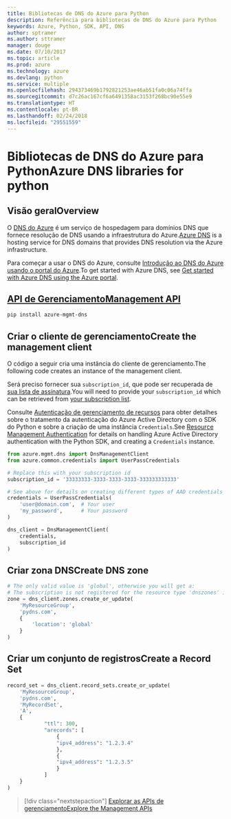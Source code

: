 ```yaml
---
title: Bibliotecas de DNS do Azure para Python
description: Referência para bibliotecas de DNS do Azure para Python
keywords: Azure, Python, SDK, API, DNS
author: sptramer
ms.author: sttramer
manager: douge
ms.date: 07/10/2017
ms.topic: article
ms.prod: azure
ms.technology: azure
ms.devlang: python
ms.service: multiple
ms.openlocfilehash: 294373469b1792821253ae46ab51fa0c06a74ffa
ms.sourcegitcommit: d7c26ac167cf6a6491358ac3153f268bc90e55e9
ms.translationtype: HT
ms.contentlocale: pt-BR
ms.lasthandoff: 02/24/2018
ms.locfileid: "29551559"
---
```

# <a name="azure-dns-libraries-for-python"></a><span data-ttu-id="cd9b3-104">Bibliotecas de DNS do Azure para Python</span><span class="sxs-lookup"><span data-stu-id="cd9b3-104">Azure DNS libraries for python</span></span>

## <a name="overview"></a><span data-ttu-id="cd9b3-105">Visão geral</span><span class="sxs-lookup"><span data-stu-id="cd9b3-105">Overview</span></span>

<span data-ttu-id="cd9b3-106">O [DNS do Azure](/azure/dns/dns-overview) é um serviço de hospedagem para domínios DNS que fornece resolução de DNS usando a infraestrutura do Azure.</span><span class="sxs-lookup"><span data-stu-id="cd9b3-106">[Azure DNS](/azure/dns/dns-overview) is a hosting service for DNS domains that provides DNS resolution via the Azure infrastructure.</span></span>

<span data-ttu-id="cd9b3-107">Para começar a usar o DNS do Azure, consulte [Introdução ao DNS do Azure usando o portal do Azure](/azure/dns/dns-getstarted-portal).</span><span class="sxs-lookup"><span data-stu-id="cd9b3-107">To get started with Azure DNS, see [Get started with Azure DNS using the Azure portal](/azure/dns/dns-getstarted-portal).</span></span>

## <a name="management-apipythonapioverviewazurednsmanagement"></a>[<span data-ttu-id="cd9b3-108">API de Gerenciamento</span><span class="sxs-lookup"><span data-stu-id="cd9b3-108">Management API</span></span>](/python/api/overview/azure/dns/management)

```bash
pip install azure-mgmt-dns
```

## <a name="create-the-management-client"></a><span data-ttu-id="cd9b3-109">Criar o cliente de gerenciamento</span><span class="sxs-lookup"><span data-stu-id="cd9b3-109">Create the management client</span></span>

<span data-ttu-id="cd9b3-110">O código a seguir cria uma instância do cliente de gerenciamento.</span><span class="sxs-lookup"><span data-stu-id="cd9b3-110">The following code creates an instance of the management client.</span></span>

<span data-ttu-id="cd9b3-111">Será preciso fornecer sua ``subscription_id``, que pode ser recuperada de [sua lista de assinatura](https://manage.windowsazure.com/#Workspaces/AdminTasks/SubscriptionMapping).</span><span class="sxs-lookup"><span data-stu-id="cd9b3-111">You will need to provide your ``subscription_id`` which can be retrieved from [your subscription list](https://manage.windowsazure.com/#Workspaces/AdminTasks/SubscriptionMapping).</span></span>

<span data-ttu-id="cd9b3-112">Consulte [Autenticação de gerenciamento de recursos](/python/azure/python-sdk-azure-authenticate) para obter detalhes sobre o tratamento da autenticação do Azure Active Directory com o SDK do Python e sobre a criação de uma instância ``Credentials``.</span><span class="sxs-lookup"><span data-stu-id="cd9b3-112">See [Resource Management Authentication](/python/azure/python-sdk-azure-authenticate) for details on handling Azure Active Directory authentication with the Python SDK, and creating a ``Credentials`` instance.</span></span>

```python 
from azure.mgmt.dns import DnsManagementClient
from azure.common.credentials import UserPassCredentials

# Replace this with your subscription id
subscription_id = '33333333-3333-3333-3333-333333333333'

# See above for details on creating different types of AAD credentials
credentials = UserPassCredentials(
    'user@domain.com',  # Your user
    'my_password',      # Your password
)

dns_client = DnsManagementClient(
    credentials,
    subscription_id
)
```

## <a name="create-dns-zone"></a><span data-ttu-id="cd9b3-113">Criar zona DNS</span><span class="sxs-lookup"><span data-stu-id="cd9b3-113">Create DNS zone</span></span>
```python
# The only valid value is 'global', otherwise you will get a:
# The subscription is not registered for the resource type 'dnszones' in the location 'westus'.
zone = dns_client.zones.create_or_update(
    'MyResourceGroup',
    'pydns.com',
    {
        'location': 'global'
    }
)
```
    
## <a name="create-a-record-set"></a><span data-ttu-id="cd9b3-114">Criar um conjunto de registros</span><span class="sxs-lookup"><span data-stu-id="cd9b3-114">Create a Record Set</span></span>
```python
record_set = dns_client.record_sets.create_or_update(
    'MyResourceGroup',
    'pydns.com',
    'MyRecordSet',
    'A',
    {
            "ttl": 300,
            "arecords": [
                {
                "ipv4_address": "1.2.3.4"
                },
                {
                "ipv4_address": "1.2.3.5"
                }
            ]
    }
)
```

> [!div class="nextstepaction"]
> [<span data-ttu-id="cd9b3-115">Explorar as APIs de gerenciamento</span><span class="sxs-lookup"><span data-stu-id="cd9b3-115">Explore the Management APIs</span></span>](/python/api/overview/azure/dns/management)
